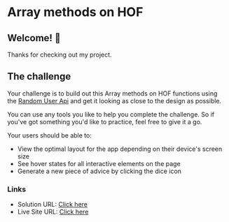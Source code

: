 # Array methods on HOF

## Welcome! 👋

Thanks for checking out my project.

## The challenge

Your challenge is to build out this Array methods on HOF functions using the [Random User Api](https://random-data-api.com/api/v2/users?size=1&is_xml=true) and get it looking as close to the design as possible.

You can use any tools you like to help you complete the challenge. So if you've got something you'd like to practice, feel free to give it a go.

Your users should be able to:

- View the optimal layout for the app depending on their device's screen size
- See hover states for all interactive elements on the page
- Generate a new piece of advice by clicking the dice icon

### Links

- Solution URL: [Click here](https://github.com/Vinoth30457/Array-methods---HOF.git)
- Live Site URL: [Click here](https://statuesque-croquembouche-f58f98.netlify.app)
